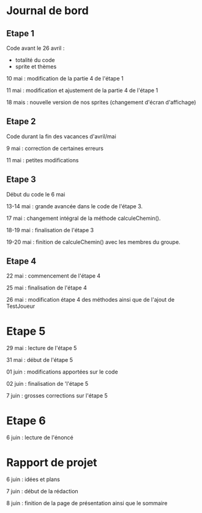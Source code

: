 # Journal de bord

## Etape 1 

Code 
avant le 26 avril :
* totalité du code
* sprite et thèmes 

10 mai : modification de la partie 4 de l'étape 1 

11 mai : modification et ajustement de la partie 4 de l'étape 1

18 mais : nouvelle version de nos sprites (changement d'écran d'affichage)
## Etape 2
Code durant la fin des vacances d'avril/mai

9 mai : correction de certaines erreurs

11 mai : petites modifications 


## Etape 3 

Début du code le 6 mai

13-14 mai : grande avancée dans le code de l'étape 3.

17 mai : changement intégral de la méthode calculeChemin().

18-19 mai : finalisation de l'étape 3

19-20 mai : finition de calculeChemin() avec les membres du groupe.

## Etape 4

22 mai : commencement de l'étape 4

25 mai : finalisation de l'étape 4

26 mai : modification étape 4 des méthodes ainsi que de l'ajout de TestJoueur


# Etape 5 

29 mai : lecture de l'étape 5

31 mai : début de l'étape 5

01 juin : modifications apportées sur le code 

02 juin : finalisation de 'l'étape 5

7 juin : grosses corrections sur l'étape 5


# Etape 6

6 juin : lecture de l'énoncé


# Rapport de projet

6 juin : idées et plans

7 juin : début de la rédaction

8 juin : finition de la page de présentation ainsi que le sommaire